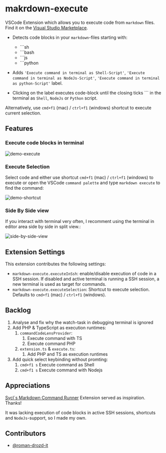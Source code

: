 # makrdown-execute

VSCode Extension which allows you to execute code from `markdown` files.
Find it on the [Visual Studio Marketplace](https://marketplace.visualstudio.com/items?itemName=hanskre.markdown-execute).

- Detects code blocks in your `markdown`-files starting with:

  - \`\`\`sh
  - \`\`\`bash
  - \`\`\`js
  - \`\`\`python

- Adds `'Execute command in terminal as Shell-Script'`, `'Execute command in terminal as NodeJs-Script'`, `'Execute command in terminal as python-Script'` label.
- Clicking on the label executes code-block until the closing ticks \`\`\` in the terminal as `Shell`, `NodeJs` or `Python` script.

Alternatively, use `cmd+f1` (mac) / `ctrl+f1` (windows) shortcut to execute current selection.

## Features

### Execute code blocks in terminal

![demo-execute](images/demo-execute.gif)

### Execute Selection

Select code and either use shortcut `cmd+f1` (mac) / `ctrl+f1` (windows) to execute or open the VSCode `command palette` and type `markdown execute` to find the command:

![demo-shortcut](images/demo-shortcut.gif)

### Side By Side view

If you interact with terminal very often, I recomment using the terminal in editor area side by side in split view.:

![side-by-side-view](images/side-by-side.png)

## Extension Settings

This extension contributes the following settings:

- `markdown-execute.executeInSsh`: enable/disable execution of code in a SSH session. If disabled and active terminal is running a SSH session, a new terminal is used as target for commands.
- `markdown-execute.executeSelection`: Shortcut to execute selection. Defaults to `cmd+f1` (mac) / `ctrl+f1` (windows).

## Backlog

1. Analyse and fix why the watch-task in debugging terminal is ignored
2. Add PHP & TypeScript as execution runtimes:
   1. `commandCodeLensProvider`:
      1. Execute command with TS
      2. Execute command PHP
   2. `extension.ts` & `execute.ts`:
      1. Add PHP and TS as execution runtimes
3. Add quick select keybinding without promting:
   1. `cmd+f1 s` Execute command as Shell
   2. `cmd+f1 s` Execute command with Nodejs

## Appreciations

[Sycl´s Markdown Command Runner](https://marketplace.visualstudio.com/items?itemName=Sycl.markdown-command-runner) Extension served as inspiration. Thanks!

It was lacking execution of code blocks in active SSH sessions, shortcuts and `NodeJs`-support, so I made my own.

## Contributors

- [@roman-drozd-it](https://github.com/roman-drozd-it)
